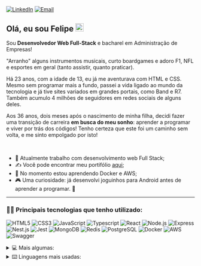 [<img align="center" alt="LinkedIn" src="https://img.shields.io/badge/LinkedIn-0077B5?logo=linkedin&logoColor=white" />][linkedin]
[<img align="center" alt="Email" src="https://img.shields.io/badge/Microsoft_Outlook-0078D4?logo=microsoft-outlook&logoColor=white" />][email]  


## Olá, eu sou Felipe <img alt="Oi!"  width="22px" src="https://github.com/TheDudeThatCode/TheDudeThatCode/blob/master/Assets/Hi.gif?raw=true"/>

Sou **Desenvolvedor Web Full-Stack** e bacharel em Administração de Empresas!  

"Arranho" alguns instrumentos musicais, curto boardgames e adoro F1, NFL e esportes em geral (tanto assistir, quanto praticar).  

Há 23 anos, com a idade de 13, eu já me aventurava com  HTML e CSS. Mesmo sem programar mais a fundo, passei a vida ligado ao mundo da tecnologia e já tive sites variados em grandes portais, como Band e R7. Também acumulo 4 milhões de seguidores em redes sociais de alguns deles.  

Aos 36 anos, dois meses após o nascimento de minha filha, decidi fazer uma transição de carreira **em busca do meu sonho**: aprender a programar e viver por trás dos códigos! Tenho certeza que este foi um caminho sem volta, e me sinto empolgado por isto!

<br>

- 🔭 Atualmente trabalho com desenvolvimento web Full Stack;
- ✍ Você pode encontrar meu portifólio [aqui][repositorio];
- 🌱 No momento estou aprendendo Docker e AWS;
- 🎮 Uma curiosidade: já desenvolvi joguinhos para Android antes de aprender a programar. 🤨  

<hr />

### 🧑‍💻 Principais tecnologias que tenho utilizado:
![HTML5](https://img.shields.io/badge/HTML-E34F26.svg?logo=html5&logoColor=white)
![CSS3](https://img.shields.io/badge/CSS3-1572B6?&logo=css3&logoColor=white)
![JavaScript](https://img.shields.io/badge/JavaScript-323330?&logo=javascript&logoColor=F7DF1E)
![Typescript](https://img.shields.io/badge/TypeScript-007ACC?&logo=typescript&logoColor=white)
![React](https://img.shields.io/badge/React-20232A?&logo=react&logoColor=61DAFB)
![Node.js](https://img.shields.io/badge/Node%20js-339933?&logo=nodedotjs&logoColor=white)
![Express](https://img.shields.io/badge/Express%20js-000000?&logo=express&logoColor=white)
<br>
![Nest.js](https://img.shields.io/badge/nestjs-E0234E?&logo=nestjs&logoColor=white)
![Jest](https://img.shields.io/badge/Jest-C21325?&logo=jest&logoColor=white)
![MongoDB](https://img.shields.io/badge/MongoDB-4EA94B?&logo=mongodb&logoColor=white)
![Redis](https://img.shields.io/badge/redis-%23DD0031.svg?&logo=redis&logoColor=white)
![PostgreSQL](https://img.shields.io/badge/PostgreSQL-316192?&logo=postgresql&logoColor=white)
![Docker](https://img.shields.io/badge/Docker-2CA5E0?&logo=docker&logoColor=white)
![AWS](https://img.shields.io/badge/Amazon_AWS-FF9900?&logo=amazonaws&logoColor=white)
![Swagger](https://img.shields.io/badge/Swagger-85EA2D?&logo=Swagger&logoColor=white)
  <br>

<details>
  <summary>💻 Mais algumas:</summary>
  <br>
    <img alt="npm" align="center" src="https://img.shields.io/badge/npm-CB3837?&logo=npm&logoColor=white"/>
    <img alt="ts-node" align="center" src="https://img.shields.io/badge/ts--node-3178C6?&logo=ts-node&logoColor=white"/>
    <img alt="Styled-components" align="center" src="https://img.shields.io/badge/styled--components-DB7093?logo=styled-components&logoColor=white"/>
    <img alt="Prisma" align="center" src="https://img.shields.io/badge/Prisma-3982CE?&logo=Prisma&logoColor=white"/>
    <img alt="JWT" align="center" src="https://img.shields.io/badge/JWT-000000?&logo=JSON%20web%20tokens&logoColor=white"/>
    <img alt="Axios" align="center" src="https://img.shields.io/badge/axios-671ddf?&logo=axios&logoColor=white"/>
  <br>
    <img alt="Figma" align="center" src="https://img.shields.io/badge/Figma-F24E1E?&logo=figma&logoColor=white"/>
    <img alt="VSCode" align="center" src="https://img.shields.io/badge/VSCode-0078D4?&logo=visual%20studio%20code&logoColor=white"/>
    <img alt="Git" align="center" src="https://img.shields.io/badge/Git-F05033.svg?logo=git&logoColor=white"/>
    <img alt="GitHub" align="center" src="https://img.shields.io/badge/GitHub-100000?&logo=github&logoColor=white"/>
    <img alt="Linux" align="center" src="https://img.shields.io/badge/Linux-FCC624.svg?logo=linux&logoColor=white"/>


</details>

<details>
<summary>⌨️ Linguagens mais usadas:</summary>
  <br>
    <img alt="Felipe`s Stats" align="center" src="https://github-readme-stats.vercel.app/api/top-langs?username=felipeiasbik&show_icons=true&locale=en&layout=compact&theme=dark"/>
</details>

[repositorio]: https://github.com/felipeiasbik?tab=repositories
[email]: mailto:felipeiasik@hotmail.com
[linkedin]: https://www.linkedin.com/in/felipeiasbik/
